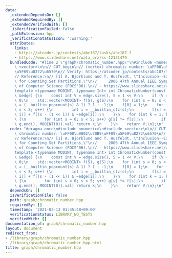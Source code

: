 ```yaml
---
data:
  _extendedDependsOn: []
  _extendedRequiredBy: []
  _extendedVerifiedWith: []
  _isVerificationFailed: false
  _pathExtension: hpp
  _verificationStatusIcon: ':warning:'
  attributes:
    links:
    - https://atcoder.jp/contests/abc187/tasks/abc187_f
    - https://www.slideshare.net/wata_orz/ss-12131479
  bundledCode: "#line 2 \"graph/chromatic_number.hpp\"\n#include <numeric>\n#include\
    \ <vector>\n\n// CUT begin\n// (vertex) chromatic number: \uFF08\u9802\u70B9\uFF09\
    \u5F69\u8272\u6570\n// Verify: https://atcoder.jp/contests/abc187/tasks/abc187_f\n\
    // Reference:\n// [1] A. Bjorklund and T. Husfeldt, \"Inclusion--Exclusion Algorithms\
    \ for Counting Set Partitions,\"\n//     2006 47th Annual IEEE Symposium on Foundations\
    \ of Computer Science (FOCS'06).\n// - https://www.slideshare.net/wata_orz/ss-12131479\n\
    template <typename MODINT, typename Int> int ChromaticNumber(const std::vector<Int>\
    \ &edge) {\n    const int V = edge.size(), S = 1 << V;\n    if (V == 0) return\
    \ 0;\n    std::vector<MODINT> f(S), g(S);\n    for (int s = 0; s < S; s++) g[s]\
    \ = (__builtin_popcount(s) & 1) ? 1 : -1;\n    f[0] = 1;\n    for (int s = 1;\
    \ s < S; s++) {\n        int i = __builtin_ctz(s);\n        f[s] = f[s - (1 <<\
    \ i)] + f[(s - (1 << i)) & ~edge[i]];\n    }\n    for (int k = 1; k < V; k++)\
    \ {\n        for (int s = 0; s < S; s++) g[s] *= f[s];\n        if (std::accumulate(g.begin(),\
    \ g.end(), MODINT(0)).val) return k;\n    }\n    return V;\n};\n"
  code: "#pragma once\n#include <numeric>\n#include <vector>\n\n// CUT begin\n// (vertex)\
    \ chromatic number: \uFF08\u9802\u70B9\uFF09\u5F69\u8272\u6570\n// Verify: https://atcoder.jp/contests/abc187/tasks/abc187_f\n\
    // Reference:\n// [1] A. Bjorklund and T. Husfeldt, \"Inclusion--Exclusion Algorithms\
    \ for Counting Set Partitions,\"\n//     2006 47th Annual IEEE Symposium on Foundations\
    \ of Computer Science (FOCS'06).\n// - https://www.slideshare.net/wata_orz/ss-12131479\n\
    template <typename MODINT, typename Int> int ChromaticNumber(const std::vector<Int>\
    \ &edge) {\n    const int V = edge.size(), S = 1 << V;\n    if (V == 0) return\
    \ 0;\n    std::vector<MODINT> f(S), g(S);\n    for (int s = 0; s < S; s++) g[s]\
    \ = (__builtin_popcount(s) & 1) ? 1 : -1;\n    f[0] = 1;\n    for (int s = 1;\
    \ s < S; s++) {\n        int i = __builtin_ctz(s);\n        f[s] = f[s - (1 <<\
    \ i)] + f[(s - (1 << i)) & ~edge[i]];\n    }\n    for (int k = 1; k < V; k++)\
    \ {\n        for (int s = 0; s < S; s++) g[s] *= f[s];\n        if (std::accumulate(g.begin(),\
    \ g.end(), MODINT(0)).val) return k;\n    }\n    return V;\n};\n"
  dependsOn: []
  isVerificationFile: false
  path: graph/chromatic_number.hpp
  requiredBy: []
  timestamp: '2021-03-13 01:45:48+09:00'
  verificationStatus: LIBRARY_NO_TESTS
  verifiedWith: []
documentation_of: graph/chromatic_number.hpp
layout: document
redirect_from:
- /library/graph/chromatic_number.hpp
- /library/graph/chromatic_number.hpp.html
title: graph/chromatic_number.hpp
---
```

